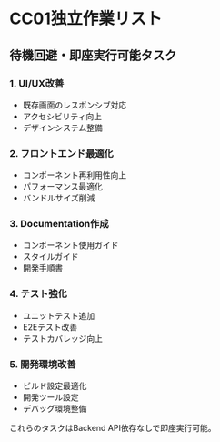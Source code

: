 # CC01独立作業リスト

## 待機回避・即座実行可能タスク

### 1. UI/UX改善
- 既存画面のレスポンシブ対応
- アクセシビリティ向上
- デザインシステム整備

### 2. フロントエンド最適化
- コンポーネント再利用性向上
- パフォーマンス最適化
- バンドルサイズ削減

### 3. Documentation作成
- コンポーネント使用ガイド
- スタイルガイド
- 開発手順書

### 4. テスト強化
- ユニットテスト追加
- E2Eテスト改善
- テストカバレッジ向上

### 5. 開発環境改善
- ビルド設定最適化
- 開発ツール設定
- デバッグ環境整備

これらのタスクはBackend API依存なしで即座実行可能。